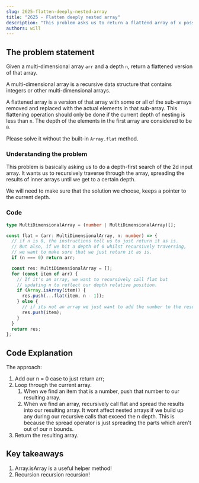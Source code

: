 ```yaml
---
slug: 2625-flatten-deeply-nested-array
title: "2625 - Flatten deeply nested array"
description: "This problem asks us to return a flattend array of x possible sub-arrays within the input array, but only for a specified n depth."
authors: will
---
```


## The problem statement

Given a multi-dimensional array `arr` and a depth `n`, return a flattened version of that array.

A multi-dimensional array is a recursive data structure that contains integers or other multi-dimensional arrays.

A flattened array is a version of that array with some or all of the sub-arrays removed and replaced with the actual elements in that sub-array. This flattening operation should only be done if the current depth of nesting is less than `n`. The depth of the elements in the first array are considered to be `0`.

Please solve it without the built-in `Array.flat` method.

### Understanding the problem

This problem is basically asking us to do a depth-first search of the 2d input array. It wants us to recursively traverse through the array, spreading the results of inner arrays until we get to a certain depth.

We will need to make sure that the solution we choose, keeps a pointer to the current depth.

### Code

```ts
type MultiDimensionalArray = (number | MultiDimensionalArray)[];

const flat = (arr: MultiDimensionalArray, n: number) => {
  // if n is 0, the instructions tell us to just return it as is.
  // But also, if we hit a depth of 0 whilst recursively traversing,
  // we want to make sure that we just return it as is.
  if (n === 0) return arr;

  const res: MultiDimensionalArray = [];
  for (const item of arr) {
    // If it's an array, we want to recursively call flat but
    // updating n to reflect our depth relative position.
    if (Array.isArray(item)) {
      res.push(...flat(item, n - 1));
    } else {
      // if its not an array we just want to add the number to the resulting array.
      res.push(item);
    }
  }
  return res;
};
```

## Code Explanation

The approach:

1. Add our n = 0 case to just return arr;
2. Loop through the current array.
   1. When we find an item that is a number, push that number to our resulting array.
   2. When we find an array, recursively call flat and spread the results into our resulting array. It wont affect nested arrays if we build up any during our recursive calls that exceed the n depth. This is because the spread operator is just spreading the parts which aren't out of our n bounds.
3. Return the resulting array.

## Key takeaways

1. Array.isArray is a useful helper method!
2. Recursion recursion recursion!
